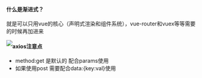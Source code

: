 #### 什么是渐进式？

就是可以只用vue的核心（声明式渲染和组件系统），vue-router和vuex等等需要的时候再加进来

<img src="https://img2.baidu.com/it/u=4040950518,2230908414&fm=26&fmt=auto&gp=0.jpg" style='float: left;' />



#### axios注意点

- method:get 是默认的 配合params使用
- 如果使用post 需要配合data:{key:val}使用
